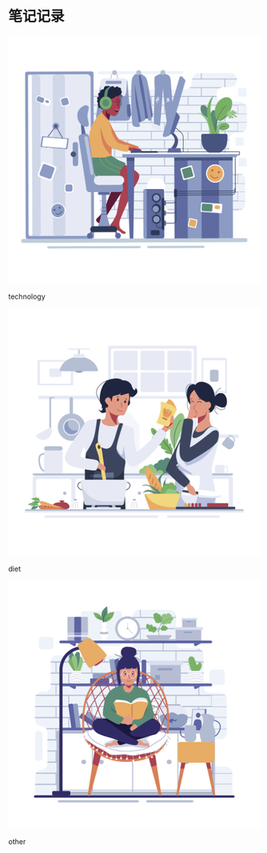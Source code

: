 # 笔记记录

<div>
<div class="home_card">

[![技术笔记](images/work.svg ':size=233')](/技术笔记/ )

<div class="home_card_text">technology</div>
</div>

<div class="home_card">

[![生活](images/cook.svg ':size=233')](食品健康及卫生/)

<div class="home_card_text">diet</div>
</div>

<div class="home_card">

[![其他读物](images/read.svg ':size=233')](其他读物/)

<div class="home_card_text">other</div>
</div>

</div>
